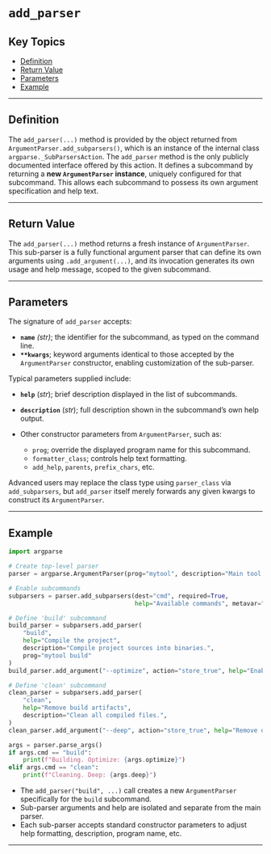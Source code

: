 # `add_parser`

## Key Topics

+ [Definition](#definition)
+ [Return Value](#return-value)
+ [Parameters](#parameters)
+ [Example](#example)

---

## Definition

The `add_parser(...)` method is provided by the object returned from `ArgumentParser.add_subparsers()`, which is an instance of the internal class `argparse._SubParsersAction`. The `add_parser` method is the only publicly documented interface offered by this action. It defines a subcommand by returning a **new `ArgumentParser` instance**, uniquely configured for that subcommand. This allows each subcommand to possess its own argument specification and help text.

---

## Return Value

The `add_parser(...)` method returns a fresh instance of `ArgumentParser`. This sub-parser is a fully functional argument parser that can define its own arguments using `.add_argument(...)`, and its invocation generates its own usage and help message, scoped to the given subcommand.

---

## Parameters

The signature of `add_parser` accepts:

* **`name`** *(str)*; the identifier for the subcommand, as typed on the command line.
* **`**kwargs`**; keyword arguments identical to those accepted by the `ArgumentParser` constructor, enabling customization of the sub-parser.

Typical parameters supplied include:

* **`help`** (*str*); brief description displayed in the list of subcommands.
* **`description`** (*str*); full description shown in the subcommand’s own help output.
* Other constructor parameters from `ArgumentParser`, such as:

  * `prog`; override the displayed program name for this subcommand.
  * `formatter_class`; controls help text formatting.
  * `add_help`, `parents`, `prefix_chars`, etc.

Advanced users may replace the class type using `parser_class` via `add_subparsers`, but `add_parser` itself merely forwards any given kwargs to construct its `ArgumentParser`.

---

## Example

```python
import argparse

# Create top-level parser
parser = argparse.ArgumentParser(prog="mytool", description="Main tool.")

# Enable subcommands
subparsers = parser.add_subparsers(dest="cmd", required=True,
                                   help="Available commands", metavar="CMD")

# Define 'build' subcommand
build_parser = subparsers.add_parser(
    "build",
    help="Compile the project",
    description="Compile project sources into binaries.",
    prog="mytool build"
)
build_parser.add_argument("--optimize", action="store_true", help="Enable optimization")

# Define 'clean' subcommand
clean_parser = subparsers.add_parser(
    "clean",
    help="Remove build artifacts",
    description="Clean all compiled files.",
)
clean_parser.add_argument("--deep", action="store_true", help="Remove dependencies as well")

args = parser.parse_args()
if args.cmd == "build":
    print(f"Building. Optimize: {args.optimize}")
elif args.cmd == "clean":
    print(f"Cleaning. Deep: {args.deep}")
```

* The `add_parser("build", ...)` call creates a new `ArgumentParser` specifically for the `build` subcommand.
* Sub-parser arguments and help are isolated and separate from the main parser.
* Each sub-parser accepts standard constructor parameters to adjust help formatting, description, program name, etc.

---

